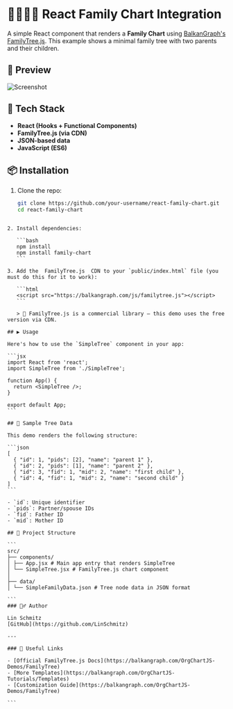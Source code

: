 # 👨‍👩‍👧‍👦 React Family Chart Integration

A simple React component that renders a **Family Chart** using [BalkanGraph's FamilyTree.js](https://balkangraph.com/OrgChartJS-Demos/FamilyTree). This example shows a minimal family tree with two parents and their children.

## 📸 Preview

![Screenshot](./screenshot.png)

## 🧰 Tech Stack

- **React (Hooks + Functional Components)**
- **FamilyTree.js (via CDN)**
- **JSON-based data**
- **JavaScript (ES6)**

## 📦 Installation

1. Clone the repo:

   ```bash
   git clone https://github.com/your-username/react-family-chart.git
   cd react-family-chart
   ```

````

2. Install dependencies:

   ```bash
   npm install
   npm install family-chart
   ```

3. Add the  FamilyTree.js  CDN to your `public/index.html` file (you must do this for it to work):

   ```html
   <script src="https://balkangraph.com/js/familytree.js"></script>
   ```

   > 🧠 FamilyTree.js is a commercial library — this demo uses the free version via CDN.

## ▶️ Usage

Here's how to use the `SimpleTree` component in your app:

```jsx
import React from 'react';
import SimpleTree from './SimpleTree';

function App() {
  return <SimpleTree />;
}

export default App;
```

## 🌳 Sample Tree Data

This demo renders the following structure:

```json
[
  { "id": 1, "pids": [2], "name": "parent 1" },
  { "id": 2, "pids": [1], "name": "parent 2" },
  { "id": 3, "fid": 1, "mid": 2, "name": "first child" },
  { "id": 4, "fid": 1, "mid": 2, "name": "second child" }
]
```

- `id`: Unique identifier
- `pids`: Partner/spouse IDs
- `fid`: Father ID
- `mid`: Mother ID

## 📂 Project Structure

```
src/
├── components/
│ ├── App.jsx # Main app entry that renders SimpleTree
│ └── SimpleTree.jsx # FamilyTree.js chart component
│
├── data/
│ └── SimpleFamilyData.json # Tree node data in JSON format

```
### 🙋‍♂️ Author

Lin Schmitz
[GitHub](https://github.com/LinSchmitz)

---

### 🔗 Useful Links

- [Official FamilyTree.js Docs](https://balkangraph.com/OrgChartJS-Demos/FamilyTree)
- [More Templates](https://balkangraph.com/OrgChartJS-Tutorials/Templates)
- [Customization Guide](https://balkangraph.com/OrgChartJS-Demos/FamilyTree)

```

````
